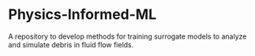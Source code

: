 # Physics-Informed-ML
A repository to develop methods for training surrogate models to analyze and simulate debris in fluid flow fields.

